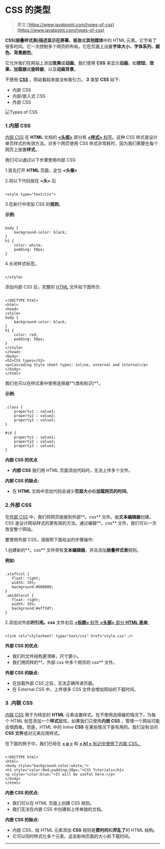 # CSS 的类型

> 原文:[https://www.javatpoint.com/types-of-css](https://www.javatpoint.com/types-of-css)

**CSS(层叠样式表)**描述显示在**屏幕、纸张**或**其他媒体**中的 HTML 元素。它节省了很多时间。它一次控制多个网页的布局。它在页面上设置**字体大小、字体系列、颜色、背景颜色**。

它允许我们在网站上添加**效果**或**动画**。我们使用 **CSS** 来显示**动画**，如**按钮、效果、加载器**或**旋转器**，以及**动画背景**。

不使用 [**CSS**](https://www.javatpoint.com/css-tutorial) ，网站看起来就没有吸引力。 **3** 类型 **CSS** 如下:

*   内嵌 CSS
*   内部/嵌入式 CSS
*   外部 CSS

![Types of CSS](../Images/be86abf20ad2badebbeb584e8fa22ab1.png)

### 1.内部 CSS

[内部 CSS](https://www.javatpoint.com/internal-css) 在 **HTML** 文档的 [**<头部>**](https://www.javatpoint.com/html-head) 部分有 [**<样式>** 标签](https://www.javatpoint.com/html-style)。这种 CSS 样式是设计单页样式的有效方法。对多个网页使用 CSS 样式非常耗时，因为我们需要在每个网页上放置**样式**。

我们可以通过以下步骤使用内部 CSS:

1.首先打开 **HTML** 页面，定位 **<头像>**

2.将以下代码放在 **<头>** 后

```

<style type="text/css">

```

3.在新行中添加 CSS 的**规则**。

**示例:**

```

body {
    background-color: black;
}
h1 {
    color: white;
    padding: 50px;
}

```

4.关闭样式标签。

```

</style>

```

添加内部 CSS 后，完整的 [HTML](https://www.javatpoint.com/html-tutorial) 文件如下图所示:

```

<!DOCTYPE html>
<html>
<head>
<style>
body {
    background-color: black;
}
h1 {
    color: red;
    padding: 50px;
} 
</style>
</head>
<body>
<h2>CSS types</h2>
<p>Cascading Style sheet types: inline, external and internal</p>
</body>
</html>

```

我们也可以在样式表中使用选择器**(类和标识)**。

**示例:**

```

.class {
    property1 : value1; 
    property2 : value2; 
    property3 : value3; 
}

#id {
    property1 : value1; 
    property2 : value2; 
    property3 : value3; 
}

```

**内部 CSS 的优点**

*   **内部 CSS** 我们用 HTML 页面添加代码时，无法上传多个文件。

**内部 CSS 的缺点:**

*   在 **HTML** 文档中添加代码会减少**页面大小**和**加载网页的时间**。

### 2.外部 CSS

在[外部 CSS](https://www.javatpoint.com/external-css) 中，我们将网页链接到外部**。css** 文件。由**文本编辑器**创建。CSS 是设计网站样式的更有效的方法。通过编辑**。css** 文件，我们可以一次改变整个网站。

要使用外部 CSS，请按照下面给出的步骤操作:

1.创建新的**。css** 文件带有**文本编辑器**，并且添加**层叠样式表**规则。

**例如:**

```

.xleftcol {
   float: right;
   width: 35%;
   background:#608800;
}
.xmiddlecol {
   float: right;
   width: 35%;
   background:#eff3df;
}

```

2.添加对外部**的引用。css** 文件右后 [**<标题>** 标签 **<头部>** 部分 **HTML 表单**:](https://www.javatpoint.com/html-title)

```

<link rel="stylesheet" type="text/css" href="style.css" />

```

**外部 CSS 的优点:**

*   我们的文件结构更清晰，尺寸更小。
*   我们用同样的**。外部 css 中多个网页的 css** 文件。

**外部 CSS 的缺点:**

*   在加载外部 CSS 之前，无法正确传递页面。
*   在 External CSS 中，上传很多 CSS 文件会增加网站的下载时间。

### 3 .内联 CSS

[内联 CSS](https://www.javatpoint.com/inline-css) 用于为特定的 **HTML** 元素设置样式。在不使用选择器的情况下，为每个 HTML 标签添加一个**样式**属性。如果我们只使用**内嵌 CSS** ，管理一个网站可能会很困难。但是，HTML 中的 Inline **CSS** 在某些情况下是有用的。我们没有访问 **CSS 文件**或对元素应用样式。

在下面的例子中，我们已经在 [**< p >**](https://www.javatpoint.com/html-paragraph) 和 [**< h1 >** 标记中使用了内联 CSS。](https://www.javatpoint.com/html-heading)

```

<!DOCTYPE html>
<html>
<body style="background-color:white;">
<h1 style="color:Red;padding:20px;">CSS Tutorials</h1>
<p style="color:blue;">It will be useful here.</p>
</body>
</html>

```

**内嵌 CSS 的优点:**

*   我们可以在 HTML 页面上创建 CSS 规则。
*   我们无法在内嵌 CSS 中创建和上传单独的文档。

**内嵌 CSS 的缺点:**

*   内嵌 CSS，给 HTML 元素添加 **CSS** 规则是**费时的**和**弄乱了**的 HTML 结构。
*   它可以同时样式化多个元素，这会影响页面的大小和下载时间。

* * *
